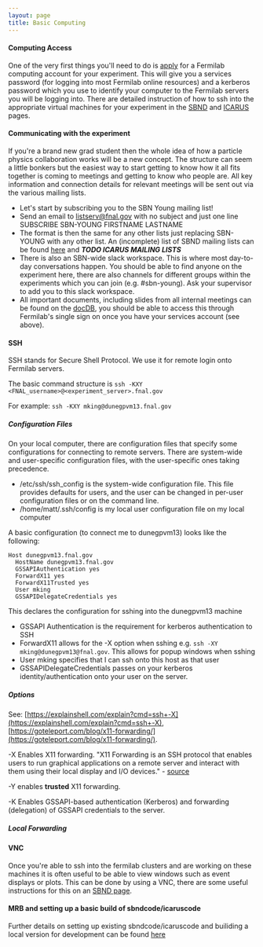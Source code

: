 ```yaml
---
layout: page
title: Basic Computing
---
```


#### Computing Access

One of the very first things you'll need to do is [apply](https://get-connected.fnal.gov/users/access/) for a Fermilab computing account for your experiment.
This will give you a services password (for logging into most Fermilab online resources) and a kerberos password which you use to identify your computer to the Fermilab servers you will be logging into.
There are detailed instruction of how to ssh into the appropriate virtual machines for your experiment in the [SBND](/sbndcode_wiki/Access_to_servers_via_SSH.md) and [ICARUS](https://sbnsoftware.github.io/icaruscode_wiki/Computing_Resources.html#ssh-access-to-remote-servers) pages.

#### Communicating with the experiment

If you're a brand new grad student then the whole idea of how a particle physics collaboration works will be a new concept. The structure can seem a little bonkers but the easiest way to start getting to know how it all fits together is coming to meetings and getting to know who people are.
All key information and connection details for relevant meetings will be sent out via the various mailing lists.
- Let's start by subscribing you to the SBN Young mailing list!
- Send an email to listserv@fnal.gov with no subject and just one line SUBSCRIBE SBN-YOUNG FIRSTNAME LASTNAME
- The format is then the same for any other lists just replacing SBN-YOUNG with any other list. An (incomplete) list of SBND mailing lists can be found [here](https://sbn-nd.fnal.gov/internal/mailing_lists.html) and ***TODO ICARUS MAILING LISTS***
- There is also an SBN-wide slack workspace. This is where most day-to-day conversations happen. You should be able to find anyone on the experiment here, there are also channels for different groups within the experiments which you can join (e.g. #sbn-young). Ask your supervisor to add you to this slack workspace.
- All important documents, including slides from all internal meetings can be found on the [docDB](https://sbn-docdb.fnal.gov/cgi-bin/sso/DocumentDatabase), you should be able to access this through Fermilab's single sign on once you have your services account (see above).


#### SSH
SSH stands for Secure Shell Protocol. We use it for remote login onto Fermilab servers.

The basic command structure is
`ssh -KXY <FNAL_username>@<experiment_server>.fnal.gov`

For example:
`ssh -KXY mking@dunegpvm13.fnal.gov`
##### Configuration Files
On your local computer, there are configuration files that specify some configurations for connecting to remote servers. There are system-wide and user-specific configuration files, with the user-specific ones taking precedence. 

- /etc/ssh/ssh_config is the system-wide configuration file. This file provides defaults for users, and the user can be changed in per-user configuration files or on the command line.
- /home/matt/.ssh/config is my local user configuration file on my local computer

A basic configuration (to connect me to dunegpvm13) looks like the following:

```
Host dunegpvm13.fnal.gov
  HostName dunegpvm13.fnal.gov
  GSSAPIAuthentication yes
  ForwardX11 yes
  ForwardX11Trusted yes
  User mking
  GSSAPIDelegateCredentials yes
  ```

This declares the configuration for sshing into the dunegpvm13 machine
- GSSAPI Authentication is the requirement for kerberos authentication to SSH
- ForwardX11 allows for the -X option when sshing e.g. `ssh -XY mking@dunegpvm13@fnal.gov`. This allows for popup windows when sshing
- User mking specifies that I can ssh onto this host as that user
- GSSAPIDelegateCredentials passes on your kerberos identity/authentication onto your user on the server.

##### Options
See: [https://explainshell.com/explain?cmd=ssh+-X](https://explainshell.com/explain?cmd=ssh+-X), [https://goteleport.com/blog/x11-forwarding/](https://goteleport.com/blog/x11-forwarding/).

-X Enables X11 forwarding. "X11 Forwarding is an SSH protocol that enables users to run graphical applications on a remote server and interact with them using their local display and I/O devices." - [source](https://goteleport.com/blog/x11-forwarding/)

-Y enables **trusted** X11 forwarding.

-K Enables GSSAPI-based authentication (Kerberos) and forwarding (delegation) of GSSAPI credentials to the server.

##### Local Forwarding



#### VNC

Once you're able to ssh into the fermilab clusters and are working on these machines it is often useful to be able to view windows such as event displays or plots. This can be done by using a VNC, there are some useful instructions for this on an [SBND page](https://sbnsoftware.github.io/sbndcode_wiki/Viewing_events_remotely_with_VNC.html).

#### MRB and setting up a basic build of sbndcode/icaruscode
Further details on setting up existing sbndcode/icaruscode and builiding a local version for development can be found [here](../sbndcode_wiki/commissioning/SBND_Commissioning_Get_Started.md)
